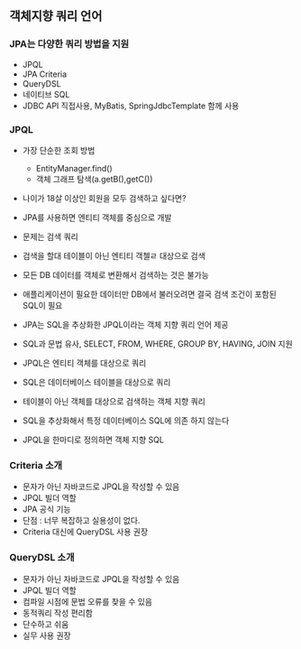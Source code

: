 ## 객체지향 쿼리 언어


### JPA는 다양한 쿼리 방법을 지원
- JPQL
- JPA Criteria
- QueryDSL
- 네이티브 SQL
- JDBC API 직접사용, MyBatis, SpringJdbcTemplate 함께 사용

### JPQL
- 가장 단순한 조회 방법
  - EntityManager.find()
  - 객체 그래프 탐색(a.getB(),getC())
- 나이가 18살 이상인 회원을 모두 검색하고 싶다면?

- JPA를 사용하면 엔티티 객체를 중심으로 개발
- 문제는 검색 쿼리
- 검색을 할대 테이블이 아닌 엔티티 객첼ㄹ 대상으로 검색
- 모든 DB 데이터를 객체로 변환해서 검색하는 것은 불가능
- 애플리케이션이 필요한 데이터만 DB에서 불러오려면 결국 검색 조건이 포함된 SQL이 필요

- JPA는 SQL을 추상화한 JPQL이라는 객체 지향 쿼리 언어 제공
- SQL과 문법 유사, SELECT, FROM, WHERE, GROUP BY, HAVING, JOIN 지원
- JPQL은 엔티티 객체를 대상으로 쿼리
- SQL은 데이터베이스 테이블을 대상으로 쿼리

- 테이블이 아닌 객체를 대상으로 검색하는 객체 지향 쿼리
- SQL을 추상화해서 특정 데이터베이스 SQL에 의존 하지 않는다
- JPQL을 한마디로 정의하면 객체 지향 SQL

### Criteria 소개
- 문자가 아닌 자바코드로 JPQL을 작성할 수 있음
- JPQL 빌더 역할
- JPA 공식 기능
- 단점 : 너무 복잡하고 실용성이 없다.
- Criteria 대신에 QueryDSL 사용 권장 


### QueryDSL 소개
- 문자가 아닌 자바코드로 JPQL을 작성할 수 있음
- JPQL 빌더 역할
- 컴파일 시점에 문법 오류를 찾을 수 있음
- 동적쿼리 작성 편리함
- 단수하고 쉬움
- 실무 사용 권장
